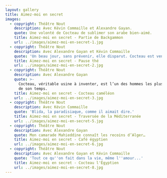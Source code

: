 ```yaml
---
layout: gallery
title: Aimez-moi en secret
images:
  - copyright: Théâtre Nout
    description: Avec Kévin Commaille et Alexandre Gayan.
    quote: Une volonté de Cocteau de sublimer son arabe bien-aimé.
    title: Aimez-moi en secret - Partie de Backgammon
    url: ../images/aimez-moi-en-secret-1.jpg
  - copyright: Théâtre Nout
    description: Avec Alexandre Gayan et Kévin Commaille
    quote: 'Un beau jour, sans prévenir, elle disparut. Cocteau est venu la remplacer…'
    title: Aimez-moi en secret - Pause thé
    url: ../images/aimez-moi-en-secret-2.jpg
  - copyright: Théâtre Nout
    description: Avec Alexandre Gayan
    quote: >-
      Cocteau, véritable usine à inventer, est l’un des hommes les plus célèbres
      de son temps.
    title: Aimez-moi en secret - Cocteau caméléon
    url: ../images/aimez-moi-en-secret-3.jpg
  - copyright: Théâtre Nout
    description: Avec Kévin Commaille
    quote: 'Blida, la paradisiaque, comme il aimait dire.'
    title: Aimez-moi en secret - Traversée de la Méditerranée
    url: ../images/aimez-moi-en-secret-5.jpg
  - copyright: Théâtre Nout
    description: Avec Alexandre Gayan
    quote: Mon camarade Mahieddine connaît les recoins d’Alger…
    title: Aimez-moi en secret - Café égyptien
    url: ../images/aimez-moi-en-secret-6.jpg
  - copyright: Théâtre Nout
    description: Avec Alexandre Gayan et Kévin Commaille
    quote: 'Tout ce qu''on fait dans la vie, même l''amour...'
    title: Aimez-moi en secret - Cocteau l'Égyptien
    url: ../images/aimez-moi-en-secret-8.jpg
---
```


